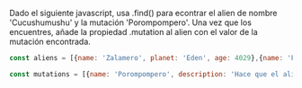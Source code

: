 Dado el siguiente javascript, usa .find() para econtrar el alien de nombre 'Cucushumushu' y la mutación 'Porompompero'. Una vez que los encuentres, añade la propiedad .mutation al alien con el valor de la mutación encontrada.

```js
const aliens = [{name: 'Zalamero', planet: 'Eden', age: 4029},{name: 'Paktu', planet: 'Andromeda', age: 32},{name: 'Cucushumushu', planet: 'Marte', age: 503021}];

const mutations = [{name: 'Porompompero', description: 'Hace que el alien pueda adquirir la habilidad de tocar el tambor'},{name: 'Fly me to the moon', description: 'Permite volar, solo y exclusivamente a la luna'},{name: 'Andando que es gerundio', description: 'Invoca a un señor mayor como Personal Trainer'}];
```


